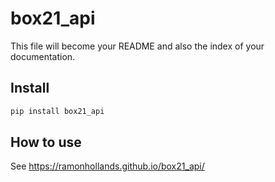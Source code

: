 box21_api
================

<!-- WARNING: THIS FILE WAS AUTOGENERATED! DO NOT EDIT! -->

This file will become your README and also the index of your
documentation.

## Install

``` sh
pip install box21_api
```

## How to use

See https://ramonhollands.github.io/box21_api/

